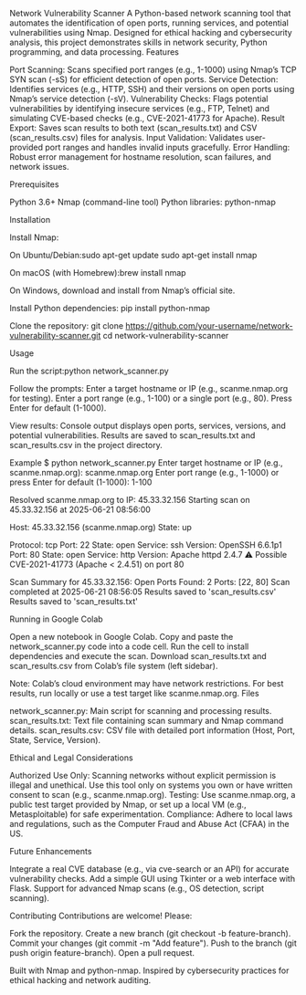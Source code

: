 Network Vulnerability Scanner
A Python-based network scanning tool that automates the identification of open ports, running services, and potential vulnerabilities using Nmap. Designed for ethical hacking and cybersecurity analysis, this project demonstrates skills in network security, Python programming, and data processing.
Features

Port Scanning: Scans specified port ranges (e.g., 1-1000) using Nmap’s TCP SYN scan (-sS) for efficient detection of open ports.
Service Detection: Identifies services (e.g., HTTP, SSH) and their versions on open ports using Nmap’s service detection (-sV).
Vulnerability Checks: Flags potential vulnerabilities by identifying insecure services (e.g., FTP, Telnet) and simulating CVE-based checks (e.g., CVE-2021-41773 for Apache).
Result Export: Saves scan results to both text (scan_results.txt) and CSV (scan_results.csv) files for analysis.
Input Validation: Validates user-provided port ranges and handles invalid inputs gracefully.
Error Handling: Robust error management for hostname resolution, scan failures, and network issues.

Prerequisites

Python 3.6+
Nmap (command-line tool)
Python libraries: python-nmap

Installation

Install Nmap:

On Ubuntu/Debian:sudo apt-get update
sudo apt-get install nmap


On macOS (with Homebrew):brew install nmap


On Windows, download and install from Nmap’s official site.


Install Python dependencies:
pip install python-nmap


Clone the repository:
git clone https://github.com/your-username/network-vulnerability-scanner.git
cd network-vulnerability-scanner



Usage

Run the script:python network_scanner.py


Follow the prompts:
Enter a target hostname or IP (e.g., scanme.nmap.org for testing).
Enter a port range (e.g., 1-100) or a single port (e.g., 80). Press Enter for default (1-1000).


View results:
Console output displays open ports, services, versions, and potential vulnerabilities.
Results are saved to scan_results.txt and scan_results.csv in the project directory.



Example
$ python network_scanner.py
Enter target hostname or IP (e.g., scanme.nmap.org): scanme.nmap.org
Enter port range (e.g., 1-1000) or press Enter for default (1-1000): 1-100

Resolved scanme.nmap.org to IP: 45.33.32.156
Starting scan on 45.33.32.156 at 2025-06-21 08:56:00

Host: 45.33.32.156 (scanme.nmap.org)
State: up

Protocol: tcp
Port: 22    State: open    Service: ssh    Version: OpenSSH 6.6.1p1
Port: 80    State: open    Service: http   Version: Apache httpd 2.4.7
⚠️ Possible CVE-2021-41773 (Apache < 2.4.51) on port 80

Scan Summary for 45.33.32.156:
Open Ports Found: 2
Ports: [22, 80]
Scan completed at 2025-06-21 08:56:05
Results saved to 'scan_results.csv'
Results saved to 'scan_results.txt'

Running in Google Colab

Open a new notebook in Google Colab.
Copy and paste the network_scanner.py code into a code cell.
Run the cell to install dependencies and execute the scan.
Download scan_results.txt and scan_results.csv from Colab’s file system (left sidebar).

Note: Colab’s cloud environment may have network restrictions. For best results, run locally or use a test target like scanme.nmap.org.
Files

network_scanner.py: Main script for scanning and processing results.
scan_results.txt: Text file containing scan summary and Nmap command details.
scan_results.csv: CSV file with detailed port information (Host, Port, State, Service, Version).

Ethical and Legal Considerations

Authorized Use Only: Scanning networks without explicit permission is illegal and unethical. Use this tool only on systems you own or have written consent to scan (e.g., scanme.nmap.org).
Testing: Use scanme.nmap.org, a public test target provided by Nmap, or set up a local VM (e.g., Metasploitable) for safe experimentation.
Compliance: Adhere to local laws and regulations, such as the Computer Fraud and Abuse Act (CFAA) in the US.

Future Enhancements

Integrate a real CVE database (e.g., via cve-search or an API) for accurate vulnerability checks.
Add a simple GUI using Tkinter or a web interface with Flask.
Support for advanced Nmap scans (e.g., OS detection, script scanning).

Contributing
Contributions are welcome! Please:

Fork the repository.
Create a new branch (git checkout -b feature-branch).
Commit your changes (git commit -m "Add feature").
Push to the branch (git push origin feature-branch).
Open a pull request.



Built with Nmap and python-nmap.
Inspired by cybersecurity practices for ethical hacking and network auditing.


